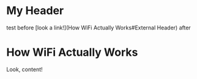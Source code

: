 # My Header

test before [look a link!](How WiFi Actually Works#External Header) after

# How WiFi Actually Works

Look, content!
